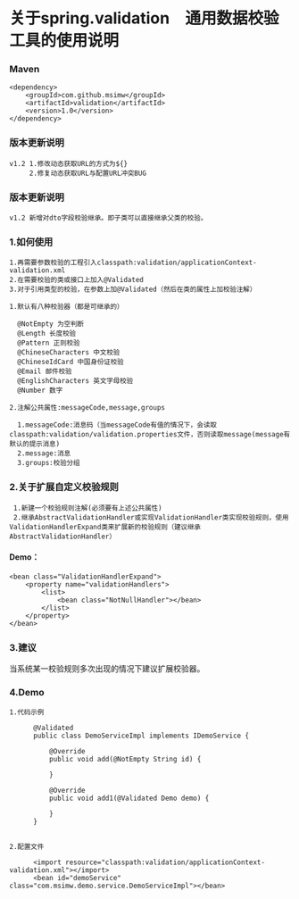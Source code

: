 # 关于spring.validation　通用数据校验工具的使用说明

### Maven
    <dependency>
        <groupId>com.github.msimw</groupId>
        <artifactId>validation</artifactId>
        <version>1.0</version>
    </dependency>


### 版本更新说明
    v1.2 1.修改动态获取URL的方式为${}
         2.修复动态获取URL与配置URL冲突BUG

### 版本更新说明
    v1.2 新增对dto字段校验继承。即子类可以直接继承父类的校验。
    

### 1.如何使用 

    1.再需要参数校验的工程引入classpath:validation/applicationContext-validation.xml
    2.在需要校验的类或接口上加入@Validated
    3.对于引用类型的校验，在参数上加@Validated（然后在类的属性上加校验注解）

    1.默认有八种校验器（都是可继承的）

      @NotEmpty 为空判断
      @Length 长度校验
      @Pattern 正则校验
      @ChineseCharacters 中文校验
      @ChineseIdCard 中国身份证校验
      @Email 邮件校验
      @EnglishCharacters 英文字母校验
      @Number 数字

    2.注解公共属性:messageCode,message,groups
   
      1.messageCode:消息码（当messageCode有值的情况下，会读取classpath:validation/validation.properties文件，否则读取message(message有默认的提示消息)
      2.message:消息
      3.groups:校验分组


### 2.关于扩展自定义校验规则
     1.新建一个校验规则注解(必须要有上述公共属性)
     2.继承AbstractValidationHandler或实现ValidationHandler类实现校验规则，使用ValidationHandlerExpand类来扩展新的校验规则（建议继承AbstractValidationHandler）

#### Demo：
    <bean class="ValidationHandlerExpand">
        <property name="validationHandlers">
            <list>
                <bean class="NotNullHandler"></bean>
            </list>
        </property>
    </bean>

### 3.建议
当系统某一校验规则多次出现的情况下建议扩展校验器。

### 4.Demo 
    
    1.代码示例
           
          @Validated
          public class DemoServiceImpl implements IDemoService {
          
              @Override
              public void add(@NotEmpty String id) {
          
              }
          
              @Override
              public void add1(@Validated Demo demo) {
          
              }
          }
           
           
    2.配置文件
           
          <import resource="classpath:validation/applicationContext-validation.xml"></import>
          <bean id="demoService" class="com.msimw.demo.service.DemoServiceImpl"></bean>
                  
    
